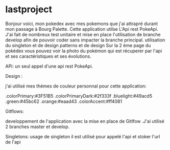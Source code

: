 # lastproject


Bonjour voici, mon pokedex avec mes pokemons que j'ai attrapré durant mon passage à Bourg Palette.
Cette application utilse L'Api rest PokeApi.
J'ai fait de nombreux test unitaire et mise en place  l'utilisation de branche develop afin de pouvoir coder sans impacter la branche principal.
utilisation du singleton et de design patterns et de design
Sur la 2 ème page du pokédex vous pouvez voir la photo du pokémon qui est récuperer par l'api et ses caractéristiques et ses évolutions. 


APi:
un seul appel d'une api rest PokeApi.


Design :

j'ai utilisé mes thémes de couleur personnal pour cette application:

.colorPrimary:#3F51B5
.colorPrimaryDark:#2f333f
.bluelight:#49acd5
.green:#45bc62
.orange:#eaad43
.colorAccent:#ff4081

Gitflows:

developpement de l'application avec la mise en place de Gitlfow .J'ai utilisé 2 branches master et develop.


Singletons:
usage de singleton
il est utilisé pour appelé l'api et stoker l'url de l'api 



